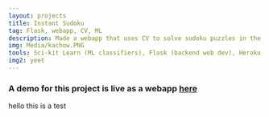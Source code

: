 ```yaml
---
layout: projects
title: Instant Sudoku
tag: Flask, webapp, CV, ML
description: Made a webapp that uses CV to solve sudoku puzzles in the browser.
img: Media/kachow.PNG
tools: Sci-kit Learn (ML classifiers), Flask (backend web dev), Heroku (server deployment), OpenCV
img2: yeet
---
```


### A demo for this project is live as a webapp <a href="https://instant-sudoku.herokuapp.com">here</a>
hello this is a test
